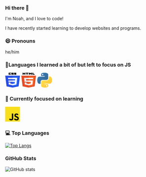 ### Hi there 👋

I'm Noah, and I love to code!

I have recently started learning to develop websites and programs.
### 😄 Pronouns 
he/him

### 💾Languages I learned a bit of but left to focus on JS
<div class="lang">
<img src="/img/css-3.svg" width="48" height="48">
<img src="/img/html-5.svg" width="48" height="48">
<img src="/img/python.svg" width="48" height="48">

  ### 🌱 Currently focused on learning
<div class="lang">
<img src="/img/javascript.svg" width="48" height="48">
  </div>

  ### 💻 Top Languages
[![Top Langs](https://github-readme-stats.vercel.app/api/top-langs/?username=odeyity&layout=compact&theme=dark)](https://github.com/anuraghazra/github-readme-stats)
  
  ### GitHub Stats
 ![GitHub stats](https://github-readme-stats.vercel.app/api?username=odeyity&show_icons=true&theme=dark)
